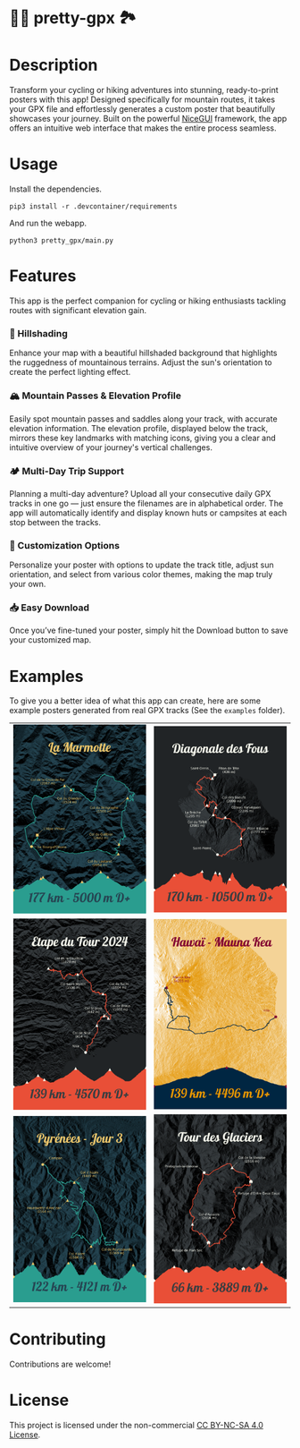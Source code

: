 # 🚴‍♂️ pretty-gpx 🏞️

# Description

Transform your cycling or hiking adventures into stunning, ready-to-print posters with this app! Designed specifically for mountain routes, it takes your GPX file and effortlessly generates a custom poster that beautifully showcases your journey. Built on the powerful [NiceGUI](https://nicegui.io/) framework, the app offers an intuitive web interface that makes the entire process seamless.

# Usage

Install the dependencies.
```
pip3 install -r .devcontainer/requirements
```

And run the webapp.
```
python3 pretty_gpx/main.py
```


# Features

This app is the perfect companion for cycling or hiking enthusiasts tackling routes with significant elevation gain.

### 🌄 Hillshading

Enhance your map with a beautiful hillshaded background that highlights the ruggedness of mountainous terrains. Adjust the sun's orientation to create the perfect lighting effect.

### 🏔️ Mountain Passes & Elevation Profile

Easily spot mountain passes and saddles along your track, with accurate elevation information. The elevation profile, displayed below the track, mirrors these key landmarks with matching icons, giving you a clear and intuitive overview of your journey's vertical challenges.

### 🏕️ Multi-Day Trip Support

Planning a multi-day adventure? Upload all your consecutive daily GPX tracks in one go — just ensure the filenames are in alphabetical order. The app will automatically identify and display known huts or campsites at each stop between the tracks.

### 🎨 Customization Options

Personalize your poster with options to update the track title, adjust sun orientation, and select from various color themes, making the map truly your own.

### 📥 Easy Download

Once you’ve fine-tuned your poster, simply hit the Download button to save your customized map.



# Examples

To give you a better idea of what this app can create, here are some example posters generated from real GPX tracks (See the `examples` folder).




<table>
  <tr>
    <td><img src="doc/marmotte.svg" alt="Image 1" style="max-width: 100%; height: auto;"/></td>
    <td><img src="doc/diagonale-des-fous.svg" alt="Image 2" style="max-width: 100%; height: auto;"/></td>
  </tr>
  <tr>
    <td><img src="doc/couillole.svg" alt="Image 4" style="max-width: 100%; height: auto;"/></td>
    <td><img src="doc/hawaii.svg" alt="Image 5" style="max-width: 100%; height: auto;"/></td>
  </tr>
  <tr>
    <td><img src="doc/peyresourde.svg" alt="Image 4" style="max-width: 100%; height: auto;"/></td>
    <td><img src="doc/vanoise_3days.svg" alt="Image 4" style="max-width: 100%; height: auto;"/></td>
  </tr>
</table>





# Contributing

Contributions are welcome!

# License

This project is licensed under the non-commercial [CC BY-NC-SA 4.0 License](LICENSE).


